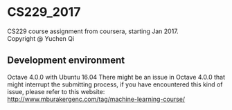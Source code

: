 # CS229_2017
CS229 course assignment from coursera, starting Jan 2017.  
Copyright @ Yuchen Qi

## Development environment
Octave 4.0.0 with Ubuntu 16.04 
There might be an issue in Octave 4.0.0 that might interrupt the submitting process, if you have encountered this kind of issue, please refer to this website:
http://www.mburakergenc.com/tag/machine-learning-course/